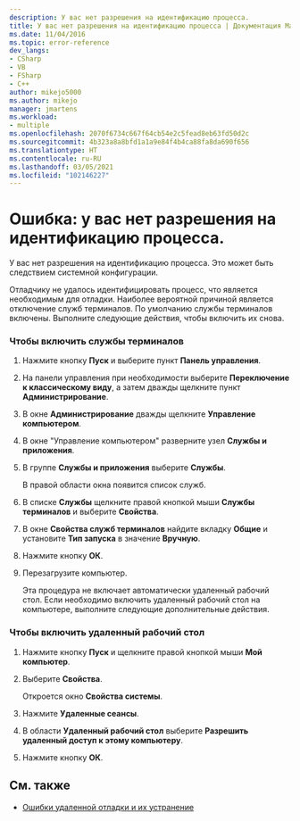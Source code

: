 ```yaml
---
description: У вас нет разрешения на идентификацию процесса.
title: У вас нет разрешения на идентификацию процесса | Документация Майкрософт
ms.date: 11/04/2016
ms.topic: error-reference
dev_langs:
- CSharp
- VB
- FSharp
- C++
author: mikejo5000
ms.author: mikejo
manager: jmartens
ms.workload:
- multiple
ms.openlocfilehash: 2070f6734c667f64cb54e2c5fead8eb63fd50d2c
ms.sourcegitcommit: 4b323a8a8bfd1a1a9e84f4b4ca88fa8da690f656
ms.translationtype: HT
ms.contentlocale: ru-RU
ms.lasthandoff: 03/05/2021
ms.locfileid: "102146227"
---
```

# <a name="error-you-do-not-have-permission-to-inspect-the-process39s-identity"></a>Ошибка: у вас нет разрешения на идентификацию процесса.
У вас нет разрешения на идентификацию процесса. Это может быть следствием системной конфигурации.

 Отладчику не удалось идентифицировать процесс, что является необходимым для отладки. Наиболее вероятной причиной является отключение служб терминалов. По умолчанию службы терминалов включены. Выполните следующие действия, чтобы включить их снова.

### <a name="to-enable-terminal-services"></a>Чтобы включить службы терминалов

1. Нажмите кнопку **Пуск** и выберите пункт **Панель управления**.

2. На панели управления при необходимости выберите **Переключение к классическому виду**, а затем дважды щелкните пункт **Администрирование**.

3. В окне **Администрирование** дважды щелкните **Управление компьютером**.

4. В окне "Управление компьютером" разверните узел **Службы и приложения**.

5. В группе **Службы и приложения** выберите **Службы**.

     В правой области окна появится список служб.

6. В списке **Службы** щелкните правой кнопкой мыши **Службы терминалов** и выберите **Свойства**.

7. В окне **Свойства служб терминалов** найдите вкладку **Общие** и установите **Тип запуска** в значение **Вручную**.

8. Нажмите кнопку **ОК**.

9. Перезагрузите компьютер.

     Эта процедура не включает автоматически удаленный рабочий стол. Если необходимо включить удаленный рабочий стол на компьютере, выполните следующие дополнительные действия.

### <a name="to-enable-remote-desktop"></a>Чтобы включить удаленный рабочий стол

1. Нажмите кнопку **Пуск** и щелкните правой кнопкой мыши **Мой компьютер**.

2. Выберите **Свойства**.

     Откроется окно **Свойства системы**.

3. Нажмите **Удаленные сеансы**.

4. В области **Удаленный рабочий стол** выберите **Разрешить удаленный доступ к этому компьютеру**.

5. Нажмите кнопку **ОК**.

## <a name="see-also"></a>См. также
- [Ошибки удаленной отладки и их устранение](../debugger/remote-debugging-errors-and-troubleshooting.md)
